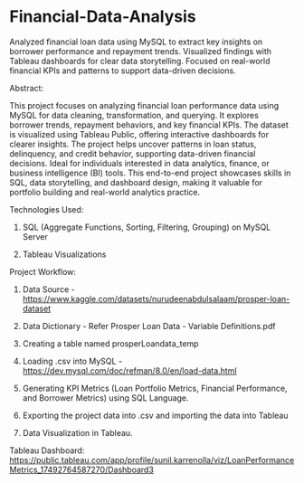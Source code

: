 # Financial-Data-Analysis


Analyzed financial loan data using MySQL to extract key insights on borrower performance and repayment trends. Visualized findings with Tableau dashboards for clear data storytelling. Focused on real-world financial KPIs and patterns to support data-driven decisions.


Abstract:

This project focuses on analyzing financial loan performance data using MySQL for data cleaning, transformation, and querying. It explores borrower trends, repayment behaviors, and key financial KPIs. The dataset is visualized using Tableau Public, offering interactive dashboards for clearer insights. The project helps uncover patterns in loan status, delinquency, and credit behavior, supporting data-driven financial decisions. Ideal for individuals interested in data analytics, finance, or business intelligence (BI) tools. This end-to-end project showcases skills in SQL, data storytelling, and dashboard design, making it valuable for portfolio building and real-world analytics practice.

Technologies Used:

1.  SQL (Aggregate Functions, Sorting, Filtering, Grouping) on MySQL Server
  
2.  Tableau Visualizations

Project Workflow:
  
1.  Data Source - https://www.kaggle.com/datasets/nurudeenabdulsalaam/prosper-loan-dataset
  
2.  Data Dictionary - Refer Prosper Loan Data - Variable Definitions.pdf
  
3.  Creating a table named prosperLoandata_temp
  
4.  Loading .csv into MySQL - https://dev.mysql.com/doc/refman/8.0/en/load-data.html
  
5.  Generating KPI Metrics (Loan Portfolio Metrics, Financial Performance, and Borrower Metrics) using SQL Language.
  
6.  Exporting the project data into .csv and importing the data into Tableau

7.  Data Visualization in Tableau.

Tableau Dashboard: https://public.tableau.com/app/profile/sunil.karrenolla/viz/LoanPerformanceMetrics_17492764587270/Dashboard3

